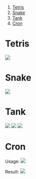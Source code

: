 1. [Tetris](#Tetris)
2. [Snake](#Snake)
3. [Tank](#Tank)
4. [Cron](#Cron)


# Tetris
![](https://r96922081.github.io/images/tetris.png)

# Snake
![](https://r96922081.github.io/images/snake.png)

# Tank
![](https://r96922081.github.io/images/tank1.png)
![](https://r96922081.github.io/images/tank2.png)
![](https://r96922081.github.io/images/tank3.png)

# Cron

Usage: 
![](https://r96922081.github.io/images/cron1.png)

Result:
![](https://r96922081.github.io/images/cron2.png)


